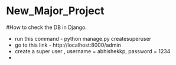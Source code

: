 # New_Major_Project
#How to check the DB in Django.
   * run this command - python manage.py createsuperuser
   * go to this link - http://localhost:8000/admin
   * create a super user , username = abhishekkp, password = 1234
   * 
